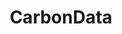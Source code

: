 ---
codehost: https://github.com/cncf/landscape
facebook: https://facebook.com/carbondata
linkedin: https://linkedin.com/groups/10334501
logohandle: apache_carbondata
sort: carbondata
tags:
- apache
title: CarbonData
twitter: https://x.com/ApacheCarbonDat
website: https://carbondata.apache.org/
---